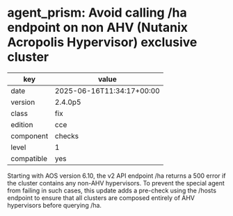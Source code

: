 [//]: # (werk v2)
# agent_prism: Avoid calling /ha endpoint on non AHV (Nutanix Acropolis Hypervisor) exclusive cluster

key        | value
---------- | ---
date       | 2025-06-16T11:34:17+00:00
version    | 2.4.0p5
class      | fix
edition    | cce
component  | checks
level      | 1
compatible | yes


Starting with AOS version 6.10, the v2 API endpoint /ha returns a 500 error if the cluster contains any non-AHV hypervisors. To prevent the special agent from failing in such cases, this update adds a pre-check using the /hosts endpoint to ensure that all clusters are composed entirely of AHV hypervisors before querying /ha.

